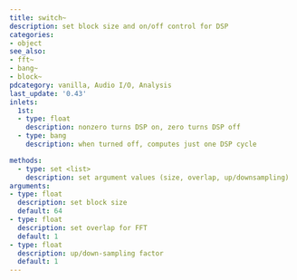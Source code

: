 ```yaml
---
title: switch~
description: set block size and on/off control for DSP
categories:
- object
see_also: 
- fft~
- bang~
- block~
pdcategory: vanilla, Audio I/O, Analysis
last_update: '0.43'
inlets:
  1st:
  - type: float
    description: nonzero turns DSP on, zero turns DSP off
  - type: bang
    description: when turned off, computes just one DSP cycle

methods:
  - type: set <list>
    description: set argument values (size, overlap, up/downsampling)
arguments:
- type: float
  description: set block size 
  default: 64
- type: float
  description: set overlap for FFT 
  default: 1
- type: float
  description: up/down-sampling factor
  default: 1
---
```


